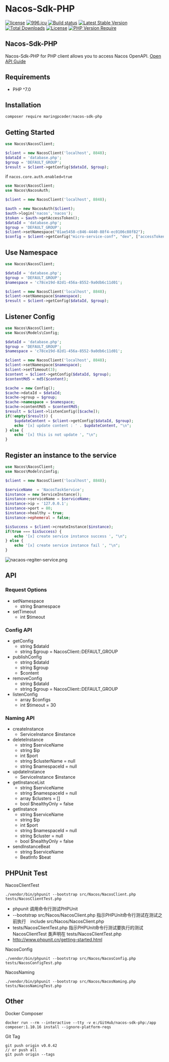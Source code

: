 # Nacos-Sdk-PHP

[![license](https://img.shields.io/github/license/Tinywan/nacos-sdk-php)]()
[![996.icu](https://img.shields.io/badge/link-996.icu-red.svg)](https://996.icu)
[![Build status](https://github.com/Tinywan/dnmp/workflows/CI/badge.svg)]()
[![Latest Stable Version](http://poser.pugx.org/tinywan/nacos-sdk-php/v)](https://packagist.org/packages/tinywan/nacos-sdk-php) 
[![Total Downloads](http://poser.pugx.org/tinywan/nacos-sdk-php/downloads)](https://packagist.org/packages/tinywan/nacos-sdk-php) 
[![License](http://poser.pugx.org/tinywan/nacos-sdk-php/license)](https://packagist.org/packages/tinywan/nacos-sdk-php) 
[![PHP Version Require](http://poser.pugx.org/tinywan/nacos-sdk-php/require/php)](https://packagist.org/packages/tinywan/nacos-sdk-php)

## Nacos-Sdk-PHP

Nacos-Sdk-PHP for PHP client allows you to access Nacos OpenAPI. [Open API Guide](https://nacos.io/en-us/docs/open-api.html)

## Requirements

- PHP ^7.0
## Installation

```powershell
composer require maringpcoder/nacos-sdk-php
```
## Getting Started

```php
use Nacos\NacosClient;

$client = new NacosClient('localhost', 8848);
$dataId = 'database.php';
$group = 'DEFAULT_GROUP';
$result = $client->getConfig($dataId, $group);
```

if `nacos.core.auth.enabled=true`

```php
use Nacos\NacosClient;
use Nacos\NacosAuth;

$client = new NacosClient('localhost', 8848);

$auth = new NacosAuth($client);
$auth->login('nacos','nacos');
$token = $auth->getAccessToken();
$dataId = 'database.php';
$group = 'DEFAULT_GROUP';
$client->setNamespace("01ae5458-c846-4440-88f4-ec0106c88f82");
$config = $client->getConfig("micro-service-conf", "dev", ["accessToken" => $auth->getAccessToken()]);

```

## Use Namespace

```php
use Nacos\NacosClient;

$dataId = 'database.php';
$group = 'DEFAULT_GROUP';
$namespace = 'c78ce19d-82d1-456a-8552-9a0db6c11d01';

$client = new NacosClient('localhost', 8848);
$client->setNamespace($namespace);
$result = $client->getConfig($dataId, $group);
```
## Listener Config

```php
use Nacos\NacosClient;
use Nacos\Models\Config;

$dataId = 'database.php';
$group = 'DEFAULT_GROUP';
$namespace = 'c78ce19d-82d1-456a-8552-9a0db6c11d01';

$client = new NacosClient('localhost', 8848);
$client->setNamespace($namespace);
$client->setTimeout(3);
$content = $client->getConfig($dataId, $group);
$contentMd5 = md5($content);

$cache = new Config();
$cache->dataId = $dataId;
$cache->group = $group;
$cache->namespace = $namespace;
$cache->contentMd5 = $contentMd5;
$result = $client->listenConfig([$cache]);
if(!empty($result)) {
    $updateContent = $client->getConfig($dataId, $group);
    echo '[x] update content : ' . $updateContent, "\n";
} else {
    echo '[x] this is not update ', "\n";
}
```

## Register an instance to the service

```php
use Nacos\NacosClient;
use Nacos\Models\Config;

$client = new NacosClient('localhost', 8848);

$serviceName  = 'NacosTaskService';
$instance = new ServiceInstance();
$instance->serviceName = $serviceName;
$instance->ip = '127.0.0.1';
$instance->port = 80;
$instance->healthy = true;
$instance->ephemeral = false;

$isSuccess = $client->createInstance($instance);
if(true === $isSuccess) {
    echo '[x] create service instance success ', "\n";
} else {
    echo '[x] create service instance fail ', "\n";
}
```
![nacaos-regiter-service.png](./img/nacaos-regiter-service.png)

## API
### Request Options

- setNamespace
  - string $namespace
- setTimeout
  - int $timeout
### Config API

- getConfig
  - string $dataId
  - string $group = NacosClient::DEFAULT_GROUP
- publishConfig
  - string $dataId
  - string $group
  - $content
- removeConfig
  - string $dataId
  - string $group = NacosClient::DEFAULT_GROUP
- listenConfig
  - array $configs
  - int $timeout = 30
### Naming API

- createInstance
  - ServiceInstance $instance
- deleteInstance
  - string $serviceName
  - string $ip
  - int $port
  - string $clusterName = null
  - string $namespaceId = null
- updateInstance
  - ServiceInstance $instance
- getInstanceList
  - string $serviceName
  - string $namespaceId = null
  - array $clusters = []
  - bool $healthyOnly = false
- getInstance
  - string $serviceName
  - string $ip
  - int $port
  - string $namespaceId = null
  - string $cluster = null
  - bool $healthyOnly = false
- sendInstanceBeat
  - string $serviceName
  - BeatInfo $beat
## PHPUnit Test

NacosClientTest
```
./vendor/bin/phpunit --bootstrap src/Nacos/NacosClient.php tests/NacosClientTest.php
```
- phpunit 调用命令行测试PHPUnit
- --bootstrap src/Nacos/NacosClient.php 指示PHPUnit命令行测试在测试之前执行　include src/Nacos/NacosClient.php
- tests/NacosClientTest.php 指示PHPUnit命令行测试要执行的测试 NacosClientTest 类声明在 tests/NacosClientTest.php
- http://www.phpunit.cn/getting-started.html

NacosConfig
```
./vendor/bin/phpunit --bootstrap src/Nacos/NacosConfig.php tests/NacosConfigTest.php
```

NacosNaming
```
./vendor/bin/phpunit --bootstrap src/Nacos/NacosNaming.php tests/NacosNamingTest.php
```
## Other

Docker Composer
```
docker run --rm --interactive --tty -v e:/GitHub/nacos-sdk-php:/app composer:1.10.16 install --ignore-platform-reqs
```

Git Tag
```
git push origin v0.0.42
// or push all
git push origin --tags
```
